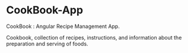 # CookBook-App
CookBook : Angular Recipe Management App. 

Cookbook, collection of recipes, instructions, and information about the preparation and serving of foods.

